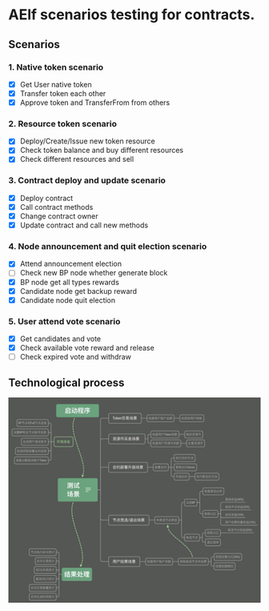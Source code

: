 # AElf scenarios testing for contracts.

## Scenarios

### 1. Native token scenario
- [x] Get User native token
- [x] Transfer token each other
- [x] Approve token and TransferFrom from others

### 2. Resource token scenario
- [x] Deploy/Create/Issue new token resource
- [x] Check token balance and buy different resources
- [x] Check different resources and sell

### 3. Contract deploy and update scenario
- [x] Deploy contract
- [x] Call contract methods
- [x] Change contract owner
- [x] Update contract and call new methods

### 4. Node announcement and quit election scenario
- [x] Attend announcement election
- [ ] Check new BP node whether generate block
- [x] BP node get all types rewards
- [x] Candidate node get backup reward
- [x] Candidate node quit election

### 5. User attend vote scenario
- [x] Get candidates and vote
- [x] Check available vote reward and release
- [ ] Check expired vote and withdraw

## Technological process

<p align="left">
  <img src="figures/scenario-auto.png" width="600" >
</p>

